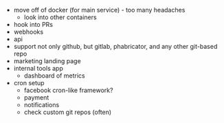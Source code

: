 - move off of docker (for main service) - too many headaches
  - look into other containers
- hook into PRs
- webhooks
- api
- support not only github, but gitlab, phabricator, and any other git-based repo
- marketing landing page
- internal tools app
  - dashboard of metrics
- cron setup
  - facebook cron-like framework?
  - payment
  - notifications
  - check custom git repos (often)
